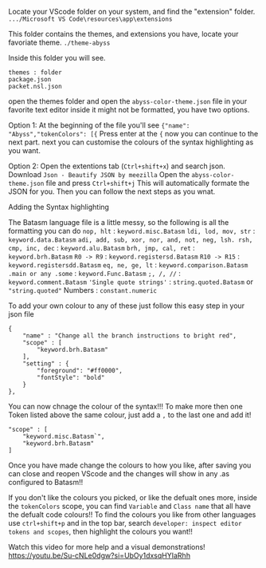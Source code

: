 Locate your VScode folder on your system, and find the "extension" folder.
`.../Microsoft VS Code\resources\app\extensions`

This folder contains the themes, and extensions you have, locate your favoriate theme.
`./theme-abyss`

Inside this folder you will see.
```
themes : folder
package.json
packet.nsl.json
```

open the themes folder and open the `abyss-color-theme.json` file in your favorite text editor
inside it might not be formatted, you have two options.

Option 1:
    At the beginning of the file you'll see `{"name": "Abyss","tokenColors": [{`
    Press enter at the `{` now you can continue to the next part.
    next you can customise the colours of the syntax highlighting as you want.

Option 2:
    Open the extentions tab (`Ctrl+shift+x`) and search json.
    Download `Json - Beautify JSON by meezilla`
    Open the `abyss-color-theme.json` file and press `Ctrl+shift+j`
    This will automatically formate the JSON for you. Then you can follow the next steps as you wnat.

Adding the Syntax highlighting

The Batasm language file is a little messy, so the following is all the formatting you can do
`nop, hlt` : `keyword.misc.Batasm`
`ldi, lod, mov, str` : `keyword.data.Batasm`
`adi, add, sub, xor, nor, and, not, neg, lsh. rsh, cmp, inc, dec` : `keyword.alu.Batasm`
`brh, jmp, cal, ret` : `keyword.brh.Batasm`
`R0 -> R9` : `keyword.registersd.Batasm`
`R10 -> R15` : `keyword.registersdd.Batasm`
`eq, ne, ge, lt` : `keyword.comparison.Batasm`
`.main or any .some` : `keyword.Func.Batasm`
`;, /, //` : `keyword.comment.Batasm`
`'Single quote strings'` : `string.quoted.Batasm` or `"string.quoted"`
Numbers : `constant.numeric`

To add your own colour to any of these just follow this easy step in your json file

```
{
    "name" : "Change all the branch instructions to bright red",
    "scope" : [
        "keyword.brh.Batasm"
    ],
    "setting" : {
        "foreground": "#ff0000",
		"fontStyle": "bold"
    }
},
```

You can now chnage the colour of the syntax!!!
To make more then one Token listed above the same colour, just add a `,` to the last one and add it!

```
"scope" : [
    "keyword.misc.Batasm`",
    "keyword.brh.Batasm"
]
```


Once you have made change the colours to how you like, after saving you can close and reopen VScode and the changes will show in any .as configured to Batasm!!

If you don't like the colours you picked, or like the defualt ones more, inside the `tokenColors` scope, you can find `Variable` and `Class name` that all have the defualt code colours!! To find the colours you like from other languages use `ctrl+shift+p` and in the top bar, search `developer: inspect editor tokens and scopes`, then highlight the colours you want!!

Watch this video for more help and a visual demonstrations!
https://youtu.be/Su-cNLe0dgw?si=UbOy1dxsqHYIaRhh
